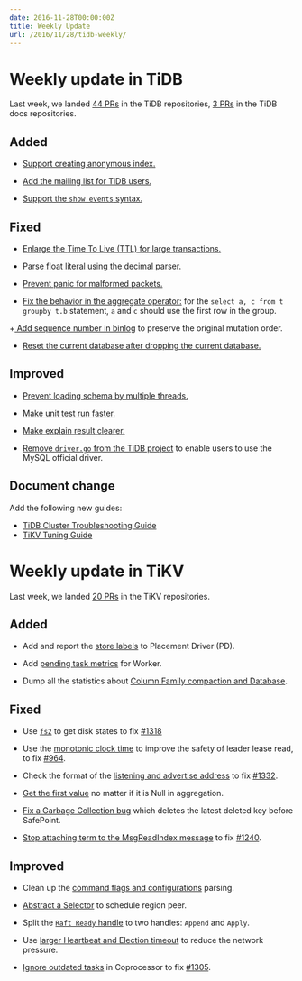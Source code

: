 ```yaml
---
date: 2016-11-28T00:00:00Z
title: Weekly Update
url: /2016/11/28/tidb-weekly/
---
```


# Weekly update in TiDB

Last week, we landed [44 PRs](https://github.com/pingcap/tidb/pulls?utf8=✓&q=is%3Apr%20is%3Amerged%20merged%3A2016-11-21..2016-11-27%20) in the TiDB repositories, [3 PRs](https://github.com/pingcap/docs/pulls?utf8=✓&q=is%3Apr%20is%3Amerged%20merged%3A2016-11-21..2016-11-27%20) in the TiDB docs repositories.

## Added

+ [Support creating anonymous index.](https://github.com/pingcap/tidb/pull/2075)

+ [Add the mailing list for TiDB users.](https://github.com/pingcap/tidb/pull/2090)

+ [Support the `show events` syntax.](https://github.com/pingcap/tidb/pull/2099)

## Fixed

+ [Enlarge the ](https://github.com/pingcap/tidb/pull/2004)[Time To Live (TTL)](https://github.com/pingcap/tidb/pull/2004)[ for large transactions.](https://github.com/pingcap/tidb/pull/2004)

+ [Parse float literal using the decimal parser.](https://github.com/pingcap/tidb/pull/2044)

+ [Prevent panic for malformed packets.](https://github.com/pingcap/tidb/pull/2048)

+ [Fix the behavior in the aggregate operator:](https://github.com/pingcap/tidb/pull/2057) for the `select a, c from t groupby t.b` statement, `a` and `c` should use the first row in the group.

+[ Add sequence number in binlog](https://github.com/pingcap/tidb/pull/2060) to preserve the original mutation order.

+ [Reset the current database after dropping the current database.](https://github.com/pingcap/tidb/pull/2089)

## Improved

+ [Prevent loading schema by multiple threads.](https://github.com/pingcap/tidb/pull/1984)

+ [Make unit test run faster.](https://github.com/pingcap/tidb/pull/2010)

+ [Make explain result clearer.](https://github.com/pingcap/tidb/pull/2063)

+ [Remove `driver.go` from the TiDB project](https://github.com/pingcap/tidb/pull/2066) to enable users to use the MySQL official driver.

## Document change

Add the following new guides:

* [TiDB Cluster Troubleshooting Guide](https://github.com/pingcap/docs/blob/master/trouble-shooting.md)
* [TiKV Tuning Guide](https://github.com/pingcap/docs/blob/master/op-guide/tune-TiKV.md)

# Weekly update in TiKV

Last week, we landed [20 PRs](https://github.com/search?p=1&q=repo%3Apingcap%2Ftikv+repo%3Apingcap%2Fpd+is%3Apr+is%3Amerged+merged%3A2016-11-20..2016-11-26&ref=searchresults&type=Issues&utf8=%E2%9C%93) in the TiKV repositories.

## Added

+ Add and report the [store labels](https://github.com/pingcap/tikv/pull/1349) to Placement Driver (PD).

+ Add [pending task metrics](https://github.com/pingcap/tikv/pull/1354) for Worker. 

+ Dump all the statistics about [Column Family compaction and Database](https://github.com/pingcap/tikv/pull/1357).

## Fixed

+ Use [`fs2`](https://github.com/pingcap/tikv/pull/1323) to get disk states to fix [#1318](https://github.com/pingcap/tikv/issues/1318)

+ Use the [monotonic clock time](https://github.com/pingcap/tikv/pull/1327) to improve the safety of leader lease read, to fix [#964](https://github.com/pingcap/tikv/issues/964).

+ Check the format of the [listening and advertise address](https://github.com/pingcap/tikv/pull/1335) to fix [#1332](https://github.com/pingcap/tikv/issues/1332).

+ [Get the first value](https://github.com/pingcap/tikv/pull/1339) no matter if it is Null in aggregation. 

+ [Fix a Garbage Collection bug](https://github.com/pingcap/tikv/pull/1350) which deletes the latest deleted key before SafePoint. 

+ [Stop attaching term to the MsgReadIndex message](https://github.com/pingcap/tikv/pull/1353) to fix [#1240](https://github.com/pingcap/tikv/issues/1240).

## Improved

+ Clean up the [command flags and configurations](https://github.com/pingcap/tikv/pull/1307) parsing. 

+ [Abstract a Selector](https://github.com/pingcap/pd/pull/389) to schedule region peer.

+ Split the [`Raft Ready` handle](https://github.com/pingcap/pd/pull/1322) to two handles: `Append` and `Apply`. 

+ Use [larger Heartbeat and Election timeout](https://github.com/pingcap/pd/pull/391) to reduce the network pressure. 

+ [Ignore outdated tasks](https://github.com/pingcap/tikv/pull/1324) in Coprocessor to fix [#1305](https://github.com/pingcap/tikv/issues/1305).
